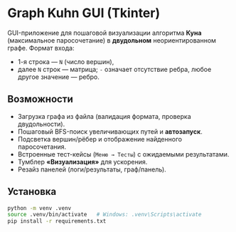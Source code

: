 # Graph Kuhn GUI (Tkinter)

GUI-приложение для пошаговой визуализации алгоритма **Куна** (максимальное паросочетание)
в **двудольном** неориентированном графе. Формат входа:
- 1-я строка — `N` (число вершин),
- далее `N` строк — матрица; `-` означает отсутствие ребра, любое другое значение — ребро.

## Возможности
- Загрузка графа из файла (валидация формата, проверка двудольности).
- Пошаговый BFS-поиск увеличивающих путей и **автозапуск**.
- Подсветка вершин/рёбер и отображение найденного паросочетания.
- Встроенные тест-кейсы (`Меню → Тесты`) с ожидаемыми результатами.
- Тумблер **«Визуализация»** для ускорения.
- Резайз панелей (логи/результаты, граф/панель).

## Установка
```bash
python -m venv .venv
source .venv/bin/activate   # Windows: .venv\Scripts\activate
pip install -r requirements.txt
